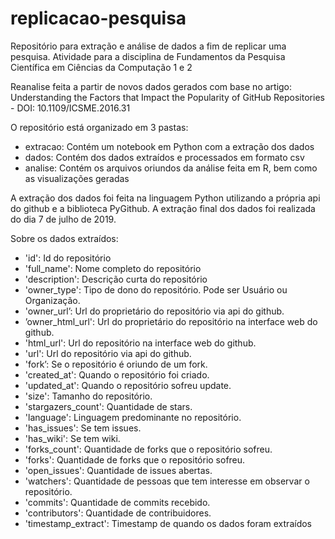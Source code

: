 # replicacao-pesquisa

Repositório para extração e análise de dados a fim de replicar uma pesquisa. Atividade para a disciplina de Fundamentos da Pesquisa Científica em Ciências da Computação 1 e 2

Reanalise feita a partir de novos dados gerados com base no artigo: Understanding the Factors that Impact the Popularity of GitHub Repositories - DOI: 10.1109/ICSME.2016.31

O repositório está organizado em 3 pastas:
- extracao: Contém um notebook em Python com a extração dos dados
- dados: Contém dos dados extraídos e processados em formato csv
- analise: Contém os arquivos oriundos da análise feita em R, bem como as visualizações geradas

A extração dos dados foi feita na linguagem Python utilizando a própria api do github e a biblioteca PyGithub. 
A extração final dos dados foi realizada do dia 7 de julho de 2019.

Sobre os dados extraídos:

- 'id': Id do repositório 
- 'full_name': Nome completo do repositório
- 'description': Descrição curta do repositório
- 'owner_type': Tipo de dono do repositório. Pode ser Usuário ou Organização.
- 'owner_url’: Url do proprietário do repositório via api do github.
- ’owner_html_url': Url do proprietário do repositório na interface web do github.
- 'html_url': Url do repositório na interface web do github.
- 'url': Url do repositório via api do github.
- 'fork’: Se o repositório é oriundo de um fork.
- 'created_at': Quando o repositório foi criado.
- 'updated_at': Quando o repositório sofreu update.
- 'size': Tamanho do repositório.
- 'stargazers_count': Quantidade de stars.
- 'language': Linguagem predominante no repositório.
- 'has_issues': Se tem issues.
- 'has_wiki': Se tem wiki.
- 'forks_count': Quantidade de forks que o repositório sofreu.
- 'forks': Quantidade de forks que o repositório sofreu.
- 'open_issues': Quantidade de issues abertas.
- 'watchers': Quantidade de pessoas que tem interesse em observar o repositório.
- 'commits': Quantidade de commits recebido.
- 'contributors': Quantidade de contribuidores.
- 'timestamp_extract': Timestamp de quando os dados foram extraídos
